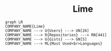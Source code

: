 <h1 align="center">Lime</h1>

```mermaid
graph LR
COMPANY_NAME{Lime}
COMPANY_NAME ---> U{Users} ---> UN[26]
COMPANY_NAME ---> R{Repositories} ---> RN[441]
COMPANY_NAME ---> G{Gists} ---> GN[5]
COMPANY_NAME ---> ML{Most Used<br>Languages}
```
